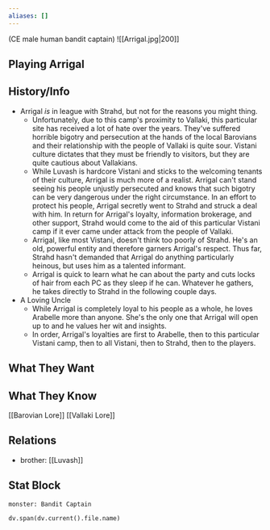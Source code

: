 ```yaml
---
aliases: []
---
```

(CE male human bandit captain)
![[Arrigal.jpg|200]]
## Playing Arrigal

## History/Info
- Arrigal *is* in league with Strahd, but not for the reasons you might thing.
    - Unfortunately, due to this camp's proximity to Vallaki, this particular site has received a lot of hate over the years. They've suffered horrible bigotry and persecution at the hands of the local Barovians and their relationship with the people of Vallaki is quite sour. Vistani culture dictates that they must be friendly to visitors, but they are quite cautious about Vallakians.
    - While Luvash is hardcore Vistani and sticks to the welcoming tenants of their culture, Arrigal is much more of a realist. Arrigal can't stand seeing his people unjustly persecuted and knows that such bigotry can be very dangerous under the right circumstance. In an effort to protect his people, Arrigal secretly went to Strahd and struck a deal with him. In return for Arrigal's loyalty, information brokerage, and other support, Strahd would come to the aid of this particular Vistani camp if it ever came under attack from the people of Vallaki.
    - Arrigal, like most Vistani, doesn't think too poorly of Strahd. He's an old, powerful entity and therefore garners Arrigal's respect. Thus far, Strahd hasn't demanded that Arrigal do anything particularly heinous, but uses him as a talented informant.
    - Arrigal is quick to learn what he can about the party and cuts locks of hair from each PC as they sleep if he can. Whatever he gathers, he takes directly to Strahd in the following couple days.
- A Loving Uncle
    - While Arrigal is completely loyal to his people as a whole, he loves Arabelle more than anyone. She's the only one that Arrigal will open up to and he values her wit and insights.
    - In order, Arrigal's loyalties are first to Arabelle, then to this particular Vistani camp, then to all Vistani, then to Strahd, then to the players.

## What They Want

## What They Know
[[Barovian Lore]]
[[Vallaki Lore]]

## Relations
- brother: [[Luvash]]

## Stat Block

```statblock
monster: Bandit Captain
```

```dataviewjs
dv.span(dv.current().file.name)
```
